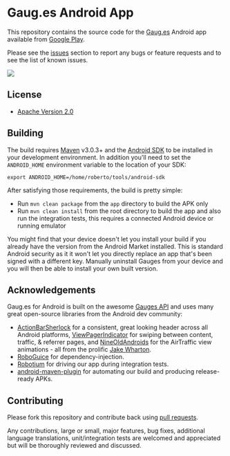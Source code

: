 # Gaug.es Android App

This repository contains the source code for the [Gaug.es](http://get.gaug.es/)
Android app available from [Google Play](https://play.google.com/store/apps/details?id=com.github.mobile.gauges).

Please see the [issues](https://github.com/github/gauges-android/issues) section
to report any bugs or feature requests and to see the list of known issues.

![](http://img.skitch.com/20120709-kmtkmc3k3ib8tjym8eesxrs39r.png)

## License

* [Apache Version 2.0](http://www.apache.org/licenses/LICENSE-2.0.html)

## Building

The build requires [Maven](http://maven.apache.org/download.html)
v3.0.3+ and the [Android SDK](http://developer.android.com/sdk/index.html)
to be installed in your development environment. In addition you'll need to set
the `ANDROID_HOME` environment variable to the location of your SDK:

    export ANDROID_HOME=/home/roberto/tools/android-sdk

After satisfying those requirements, the build is pretty simple:

* Run `mvn clean package` from the `app` directory to build the APK only
* Run `mvn clean install` from the root directory to build the app and also run
  the integration tests, this requires a connected Android device or running
  emulator

You might find that your device doesn't let you install your build if you
already have the version from the Android Market installed.  This is standard
Android security as it it won't let you directly replace an app that's been
signed with a different key.  Manually uninstall Gauges from your device and
you will then be able to install your own built version.

## Acknowledgements

Gaug.es for Android is built on the awesome [Gauges API](http://get.gaug.es/documentation/api/)
and uses many great open-source libraries from the Android dev community:

* [ActionBarSherlock](https://github.com/JakeWharton/ActionBarSherlock) for a
  consistent, great looking header across all Android platforms,
  [ViewPagerIndicator](https://github.com/JakeWharton/Android-ViewPagerIndicator)
  for swiping between content, traffic, & referrer pages, and
  [NineOldAndroids](https://github.com/JakeWharton/NineOldAndroids) for the
  AirTraffic view animations - all from the prolific
  [Jake Wharton](http://jakewharton.com/).
* [RoboGuice](http://code.google.com/p/roboguice/) for dependency-injection.
* [Robotium](http://code.google.com/p/robotium/)
  for driving our app during integration tests.
* [android-maven-plugin](https://github.com/jayway/maven-android-plugin)
  for automating our build and producing release-ready APKs.

## Contributing

Please fork this repository and contribute back using
[pull requests](https://github.com/github/gauges-android/pulls).

Any contributions, large or small, major features, bug fixes, additional
language translations, unit/integration tests are welcomed and appreciated
but will be thoroughly reviewed and discussed.
